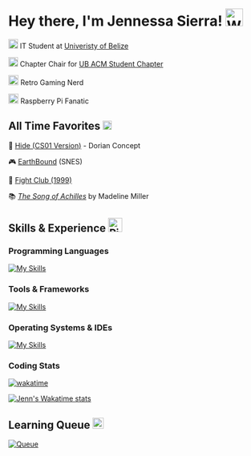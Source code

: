 # Hey there, I'm Jennessa Sierra! <img src="https://user-images.githubusercontent.com/5713670/87202985-820dcb80-c2b6-11ea-9f56-7ec461c497c3.gif" width="35px" alt="Waving Hand">

<dt>
    <dl>
        <img src="https://media.tenor.com/OEAjabUzGKEAAAAi/microsoft-computer.gif" width="19px" alt="Pixel PC GIF"> IT Student at <a href="https://www.ub.edu.bz"> Univeristy of Belize</a>
    </dl>
    <dl>
        <img src="https://ubsc.acm.org/public/images/logos/ub_acm_logo_sm_transparent.gif" width="19px" alt="ACM Logo"> Chapter Chair for <a href="https://ubsc.acm.org/">UB ACM Student Chapter</a>
    </dl>
    <dl>
        <img src="https://i.gifer.com/GYFz.gif" width="20px" alt="GBA GIF"> Retro Gaming Nerd
    </dl>
    <dl>
        <img src="https://www.raspberrypi.org/app/uploads/2012/01/Spec-RaspberryPi-GIF-256-Transp.gif" width="20px" alt="Raspberry Pi Logo GIF"> Raspberry Pi Fanatic
    </dl>  
</dt>

## All Time Favorites <img src="https://i.giphy.com/yHkFwHXeSA9z6DYALc.webp" height="18px" alt="5 Stars GIF">

<dt>
    <dl>
       🎵 <a href="https://www.youtube.com/watch?v=tlFolRo1WiE">Hide (CS01 Version)</a> - Dorian Concept
    </dl>
    <dl>
        🎮 <a href="https://earthbound.fandom.com/wiki/EarthBound">EarthBound</a> (SNES)
    </dl>
    <dl>
        🎥 <a href="https://www.youtube.com/watch?v=qtRKdVHc-cE">Fight Club (1999)</a>
    </dl>
    <dl>
        📚 <a href="https://www.youtube.com/watch?v=iCXx9fzlm-Q"><em>The Song of Achilles</em></a> by Madeline Miller
    </dl>
</dt>

## Skills & Experience <img src="https://img1.picmix.com/output/stamp/normal/7/6/3/6/2496367_4460b.gif" height="28px" alt="Pixel PC GIF">

### Programming Languages

[![My Skills](https://skillicons.dev/icons?i=cpp,html,css,js,ts,go,md&perline=9)](https://skillicons.dev)

### Tools & Frameworks

[![My Skills](https://skillicons.dev/icons?i=cmake,nodejs,npm,express,postgres,git,figma&perline=9)](https://skillicons.dev)

### Operating Systems & IDEs

[![My Skills](https://skillicons.dev/icons?i=vscode,qt,clion,webstorm,windows,ubuntu,mint&perline=9)](https://skillicons.dev)

### Coding Stats

[![wakatime](https://wakatime.com/badge/user/784f2cc4-fc95-4999-a214-1dcf7be5d55b.svg?style=plastic&color=595959)](https://wakatime.com/@784f2cc4-fc95-4999-a214-1dcf7be5d55b)

[![Jenn's Wakatime stats](https://github-readme-stats.vercel.app/api/wakatime?username=jennxsierra&layout=compact&theme=github_dark&langs_count=10)](https://wakatime.com/@jennxsierra)

## Learning Queue <img src="https://i.giphy.com/aYKTYtCYb2ECSKfyal.webp" height="22px" alt="Pixel Hourglass GIF">

[![Queue](https://skillicons.dev/icons?i=cs,py,nextjs,tailwind,react,docker,mongodb&perline=9)](https://skillicons.dev)
